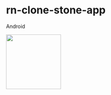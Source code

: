 # rn-clone-stone-app

Android

<img src="https://drive.google.com/open?id=19CH0XTJodRbIIB7ucMUVoUP7aL3GHEQ8" height="150" width="150" />
